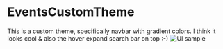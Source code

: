 # EventsCustomTheme
This is a custom theme, specifically navbar with gradient colors. I think it looks cool & also the hover expand search bar on top :-)
![UI sample](https://i.imgur.com/P93X7RN.gif)
